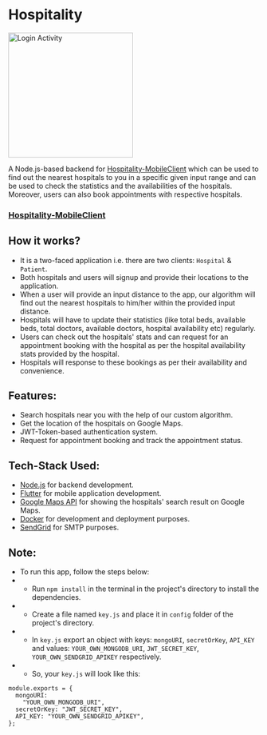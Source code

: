 # Hospitality
<img src="https://user-images.githubusercontent.com/38679082/79780084-03f5f480-8359-11ea-8083-399d62bf484e.png" alt="Login Activity" width="250"/>

A Node.js-based backend for [Hospitality-MobileClient](https://github.com/saarthak08/Hospitality-MobileClient) which can be used to find out the nearest hospitals to you in a specific given input range and can be used to check the statistics and the availabilities of the hospitals. Moreover, users can also book appointments with respective hospitals.


### [Hospitality-MobileClient](https://github.com/saarthak08/Hospitality-MobileClient)


## How it works?
- It is a two-faced application i.e. there are two clients: `Hospital` & `Patient`. 
- Both hospitals and users will signup and provide their locations to the application.
- When a user will provide an input distance to the app, our algorithm will find out the nearest hospitals to him/her within the provided input distance.
- Hospitals will have to update their statistics (like total beds, available beds, total doctors, available doctors, hospital availability etc)  regularly.
- Users can check out the hospitals' stats and can request for an appointment booking with the hospital as per the hospital availability stats provided by the hospital.
- Hospitals will response to these bookings as per their availability and convenience.


## Features:
- Search hospitals near you with the help of our custom algorithm.
- Get the location of the hospitals on Google Maps.
- JWT-Token-based authentication system.
- Request for appointment booking and track the appointment status.


## Tech-Stack Used:
- [Node.js](https://nodejs.org/en/) for backend development.
- [Flutter](https://flutter.dev/) for mobile application development.
- [Google Maps API](https://developers.google.com/maps/documentation) for showing the hospitals' search result on Google Maps.
- [Docker](https://www.docker.com/) for development and deployment purposes.
- [SendGrid](https://app.sendgrid.com/) for SMTP purposes.


## Note:
- To run this app, follow the steps below:
- - Run `npm install` in the terminal in the project's directory to install the dependencies.
- - Create a file named `key.js` and place it in `config` folder of the project's directory.
- - In `key.js` export an object with keys: `mongoURI`, `secretOrKey`, `API_KEY` and values: `YOUR_OWN_MONGODB_URI`, `JWT_SECRET_KEY`, `YOUR_OWN_SENDGRID_APIKEY` respectively.
- - So, your `key.js` will look like this: 
```
module.exports = {
  mongoURI:
    "YOUR_OWN_MONGODB_URI",
  secretOrKey: "JWT_SECRET_KEY",
  API_KEY: "YOUR_OWN_SENDGRID_APIKEY",
};
```
